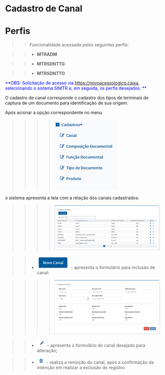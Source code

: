 # Cadastro de Canal


# Perfis

>> Funcionalidade acessada pelos seguintes perfis: 
	  
>> + **MTRADM**
 
>> + **MTRSDNTTG**

>> + **MTRSDNTTO**

<span style="color:blue">**OBS: Solicitação de acesso via <span style="color:blue">https://novoacessologico.caixa</span>, selecionando o sistema SIMTR e, em seguida, os perfis desejados. **</span>


O cadastro de canal corresponde o cadastro dos tipos de terminais de captura de um documento para identificação de sua origem.

Após acionar a opção correspondente no menu

 >>>>![](img/cadastro1.png) 

 
 o sistema apresenta a tela com a relação dos canais cadastrados:
 
>>>>![](img/canal1.png) 
  
  
>> + ![](img/bt_canal.png) - apresenta o formulário para inclusão de canal:


>>>>![](img/canal2.png)


>> + ![](img/bt_alterar.png) - apresenta o formulário do canal desejado para alteração;


>> + ![](img/bt_excluir.png) - realiza a remoção do canal, após a confirmação da intenção em realizar a exclusão do registro.




